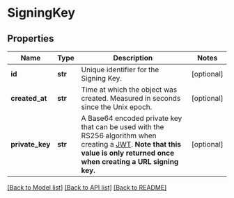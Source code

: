 # SigningKey

## Properties
Name | Type | Description | Notes
------------ | ------------- | ------------- | -------------
**id** | **str** | Unique identifier for the Signing Key. | [optional]
**created_at** | **str** | Time at which the object was created. Measured in seconds since the Unix epoch. | [optional]
**private_key** | **str** | A Base64 encoded private key that can be used with the RS256 algorithm when creating a [JWT](https://jwt.io/). **Note that this value is only returned once when creating a URL signing key.** | [optional]

[[Back to Model list]](../README.md#documentation-for-models) [[Back to API list]](../README.md#documentation-for-api-endpoints) [[Back to README]](../README.md)


